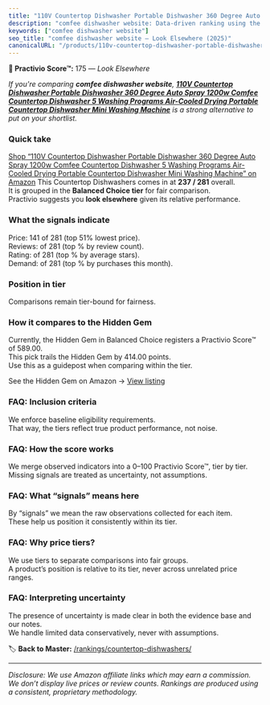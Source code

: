 ```yaml
---
title: "110V Countertop Dishwasher Portable Dishwasher 360 Degree Auto Spray 1200w Comfee Countertop Dishwasher 5 Washing Programs Air-Cooled Drying Portable Countertop Dishwasher Mini Washing Machine"
description: "comfee dishwasher website: Data-driven ranking using the Practivio Score™. Positioned by quality, value, demand, findability, momentum."
keywords: ["comfee dishwasher website"]
seo_title: "comfee dishwasher website — Look Elsewhere (2025)"
canonicalURL: "/products/110v-countertop-dishwasher-portable-dishwasher-360-degree-auto-spray-1200w-comfee-countertop-dishwasher-5-washing-programs-air-cooled-drying-portable-countertop-dishwasher-mini-washing-machine-B0CW968X73/"
---
```


**🚫 Practivio Score™:** 175 — _Look Elsewhere_


*If you're comparing **comfee dishwasher website**, **[110V Countertop Dishwasher Portable Dishwasher 360 Degree Auto Spray 1200w Comfee Countertop Dishwasher 5 Washing Programs Air-Cooled Drying Portable Countertop Dishwasher Mini Washing Machine](https://www.amazon.com/dp/B0CW968X73?tag=practivio-20)** is a strong alternative to put on your shortlist.*
### Quick take
[Shop “110V Countertop Dishwasher Portable Dishwasher 360 Degree Auto Spray 1200w Comfee Countertop Dishwasher 5 Washing Programs Air-Cooled Drying Portable Countertop Dishwasher Mini Washing Machine” on Amazon](https://www.amazon.com/dp/B0CW968X73?tag=practivio-20)
This Countertop Dishwashers comes in at **237 / 281** overall.  
It is grouped in the **Balanced Choice tier** for fair comparison.  
Practivio suggests you **look elsewhere** given its relative performance.

### What the signals indicate
Price: 141 of 281 (top 51% lowest price).  
Reviews:  of 281 (top % by review count).  
Rating:  of 281 (top % by average stars).  
Demand:  of 281 (top % by purchases this month).

### Position in tier
Comparisons remain tier-bound for fairness.

### How it compares to the Hidden Gem
Currently, the Hidden Gem in Balanced Choice registers a Practivio Score™ of 589.00.  
This pick trails the Hidden Gem by 414.00 points.  
Use this as a guidepost when comparing within the tier.  

See the Hidden Gem on Amazon → [View listing](https://www.amazon.com/dp/B0CSFQ4WRP?tag=practivio-20)

### FAQ: Inclusion criteria
We enforce baseline eligibility requirements.  
That way, the tiers reflect true product performance, not noise.

### FAQ: How the score works
We merge observed indicators into a 0–100 Practivio Score™, tier by tier.  
Missing signals are treated as uncertainty, not assumptions.

### FAQ: What “signals” means here
By “signals” we mean the raw observations collected for each item.  
These help us position it consistently within its tier.

### FAQ: Why price tiers?
We use tiers to separate comparisons into fair groups.  
A product’s position is relative to its tier, never across unrelated price ranges.

### FAQ: Interpreting uncertainty
The presence of uncertainty is made clear in both the evidence base and our notes.  
We handle limited data conservatively, never with assumptions.


🏷️ **Back to Master:** [/rankings/countertop-dishwashers/](/rankings/countertop-dishwashers/)

---
_Disclosure: We use Amazon affiliate links which may earn a commission. We don’t display live prices or review counts. Rankings are produced using a consistent, proprietary methodology._
